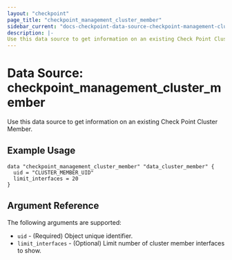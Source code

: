 ```yaml
---
layout: "checkpoint"
page_title: "checkpoint_management_cluster_member"
sidebar_current: "docs-checkpoint-data-source-checkpoint-management-cluster-member"
description: |-
Use this data source to get information on an existing Check Point Cluster Member.
---
```


# Data Source: checkpoint_management_cluster_member

Use this data source to get information on an existing Check Point Cluster Member.

## Example Usage


```hcl
data "checkpoint_management_cluster_member" "data_cluster_member" {
  uid = "CLUSTER_MEMBER_UID"
  limit_interfaces = 20
}
```

## Argument Reference

The following arguments are supported:

* `uid` - (Required) Object unique identifier.
* `limit_interfaces` - (Optional) Limit number of cluster member interfaces to show.